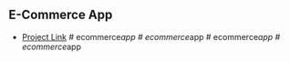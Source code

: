 ## E-Commerce App

- [Project Link](https://bit.ly/fs-ecommerce)
#   e c o m m e r c e _ a p p  
 #   e c o m m e r c e _ a p p  
 #   e c o m m e r c e _ a p p  
 #   e c o m m e r c e _ a p p  
 